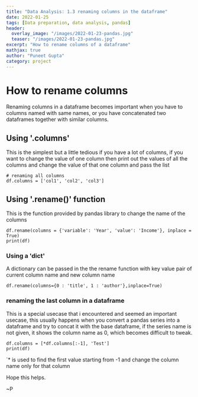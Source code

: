 ```yaml
---
title: "Data Analysis: 1.3 renaming columns in the dataframe"
date: 2022-01-25
tags: [Data preparation, data analysis, pandas]
header:
  overlay_image: "/images/2022-01-23-pandas.jpg"
  teaser: "/images/2022-01-23-pandas.jpg"
excerpt: "How to rename columns of a dataframe"
mathjax: true
author: "Puneet Gupta"
category: project
---
```


# How to rename columns

Renaming columns in a dataframe becomes important when you have to columns named with same names, or you have concatenated two dataframes together with similar columns.

## Using '**.columns**'
This is the simplest but a little tedious if you have a lot of columns, if you want to change the value of one column then print out the values of all the columns and change the value of that one column and pass the list

```
# renaming all columns
df.columns = ['col1', 'col2', 'col3']
```

## Using '**.rename()**' function
This is the function provided by pandas library to change the name of the columns

```
df.rename(columns = {'variable': 'Year', 'value': 'Income'}, inplace = True)
print(df)
```

### Using a '**dict**'
A dictionary can be passed in the the rename function with key value pair of current column name and new column name
```
df.rename(columns={0 : 'title', 1 : 'author'},inplace=True)
```

### renaming the last column in a dataframe
This is a special usecase that i encountered and seemed an important usecase, this usually happens when you convert a pandas series into a dataframe and try to concat it with the base dataframe, if the series name is not given, it shows the column name as 0, which becomes difficult to tweak.
```
df.columns = [*df.columns[:-1], 'Test']
print(df)
```
`* is used to find the first value starting from -1 and change the column name only for that column


Hope this helps.

~P
